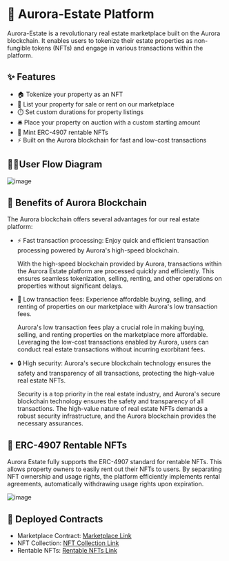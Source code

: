 # 🏢 Aurora-Estate Platform

Aurora-Estate is a revolutionary real estate marketplace built on the Aurora blockchain. It enables users to tokenize their estate properties as non-fungible tokens (NFTs) and engage in various transactions within the platform.

## ✨ Features

- 🏠 Tokenize your property as an NFT
- 📝 List your property for sale or rent on our marketplace
- ⏱️ Set custom durations for property listings
- 🛎️ Place your property on auction with a custom starting amount
- 🏢 Mint ERC-4907 rentable NFTs
- ⚡ Built on the Aurora blockchain for fast and low-cost transactions

## 👦🏻User Flow Diagram

![image](https://github.com/legendarykamal/Aurora-Estate/assets/95926324/781acfc8-dff7-4bfb-8e69-5a3332bbae61)

## 💪 Benefits of Aurora Blockchain

The Aurora blockchain offers several advantages for our real estate platform:

- ⚡ Fast transaction processing: Enjoy quick and efficient transaction processing powered by Aurora's high-speed blockchain.
  
  With the high-speed blockchain provided by Aurora, transactions within the Aurora Estate platform are processed quickly and efficiently. This ensures seamless tokenization, selling, renting, and other operations on properties without significant delays.
  
- 💸 Low transaction fees: Experience affordable buying, selling, and renting of properties on our marketplace with Aurora's low transaction fees.

  Aurora's low transaction fees play a crucial role in making buying, selling, and renting properties on the marketplace more affordable. Leveraging the low-cost transactions enabled by Aurora, users can conduct real estate transactions without incurring exorbitant fees.
  
- 🔒 High security: Aurora's secure blockchain technology ensures the safety and transparency of all transactions, protecting the high-value real estate NFTs.

  Security is a top priority in the real estate industry, and Aurora's secure blockchain technology ensures the safety and transparency of all transactions. The high-value nature of real estate NFTs demands a robust security infrastructure, and the Aurora blockchain provides the necessary assurances.

## 🏢 ERC-4907 Rentable NFTs

Aurora Estate fully supports the ERC-4907 standard for rentable NFTs. This allows property owners to easily rent out their NFTs to users. By separating NFT ownership and usage rights, the platform efficiently implements rental agreements, automatically withdrawing usage rights upon expiration.

![image](https://github.com/legendarykamal/Aurora-Estate/assets/95926324/47b2dc66-ad6c-496a-8621-a62cddb3f686)

## 🚀 Deployed Contracts

- Marketplace Contract: [Marketplace Link](https://explorer.testnet.aurora.dev/address/0x5815058d25e12CA54C4DA8203c403dCDDB7F9086)
- NFT Collection: [NFT Collection Link](https://explorer.testnet.aurora.dev/address/0x1f98CACca39b9310EBF9a35100A87f9dddd5513b)
- Rentable NFTs: [Rentable NFTs Link](https://testnet.aurorascan.dev/address/0x787641796556f17395C311E8917538461701cd64)
